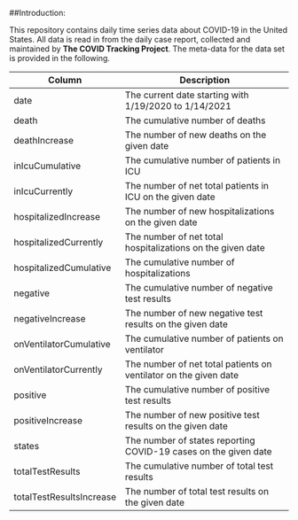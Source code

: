 ##Introduction:  

This repository contains daily time series data about COVID-19 in the United States. All data is read in from the daily case report, collected and maintained by **The COVID Tracking Project**. The meta-data for the data set is provided in the following.  

 

| Column                   | Description                                                      |
|--------------------------|------------------------------------------------------------------|
| date                     | The current date starting with 1/19/2020 to 1/14/2021            |
| death                    | The cumulative number of deaths                                  |
| deathIncrease            | The number of new deaths on the given date                       |
| inIcuCumulative          | The cumulative number of patients in ICU                         |
| inIcuCurrently           | The number of net total patients in ICU on the given date        |
| hospitalizedIncrease     | The number of new hospitalizations on the given date             |
| hospitalizedCurrently    | The number of net total hospitalizations on the given date       |
| hospitalizedCumulative   | The cumulative number of hospitalizations                        |
| negative                 | The cumulative number of negative test results                   |
| negativeIncrease         | The number of new negative test results on the given date        |
| onVentilatorCumulative   | The cumulative number of patients on ventilator                  |
| onVentilatorCurrently    | The number of net total patients on ventilator on the given date |
| positive                 | The cumulative number of positive test results                   |
| positiveIncrease         | The number of new positive test results on the given date        |
| states                   | The number of states reporting COVID-19 cases on the given date  |
| totalTestResults         | The cumulative number of total test results                      |
| totalTestResultsIncrease | The number of total test results on the given date               |
